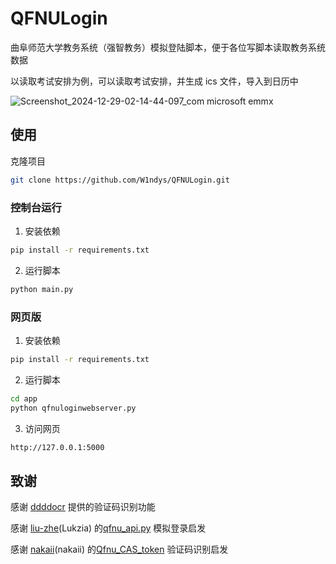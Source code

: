 # QFNULogin

曲阜师范大学教务系统（强智教务）模拟登陆脚本，便于各位写脚本读取教务系统数据

以读取考试安排为例，可以读取考试安排，并生成 ics 文件，导入到日历中

![Screenshot_2024-12-29-02-14-44-097_com microsoft emmx](https://github.com/user-attachments/assets/47132930-18c4-4580-8e6b-ef2835fb7ada)


## 使用

克隆项目

```bash
git clone https://github.com/W1ndys/QFNULogin.git
```

### 控制台运行

1. 安装依赖

```bash
pip install -r requirements.txt
```

2. 运行脚本

```bash
python main.py
```

### 网页版

1. 安装依赖

```bash
pip install -r requirements.txt
```

2. 运行脚本

```bash
cd app
python qfnuloginwebserver.py
```

3. 访问网页

```bash
http://127.0.0.1:5000
```

## 致谢

感谢 [ddddocr](https://github.com/sml2h3/ddddocr) 提供的验证码识别功能

感谢 [liu-zhe](https://github.com/liu-zhe)(Lukzia) 的[qfnu_api.py](https://github.com/liu-zhe/QFNU-ics/blob/main/qfnu_api.py) 模拟登录启发

感谢 [nakaii](https://github.com/nakaii-002)(nakaii) 的[Qfnu_CAS_token](https://github.com/nakaii-002/Qfnu_CAS_token) 验证码识别启发
